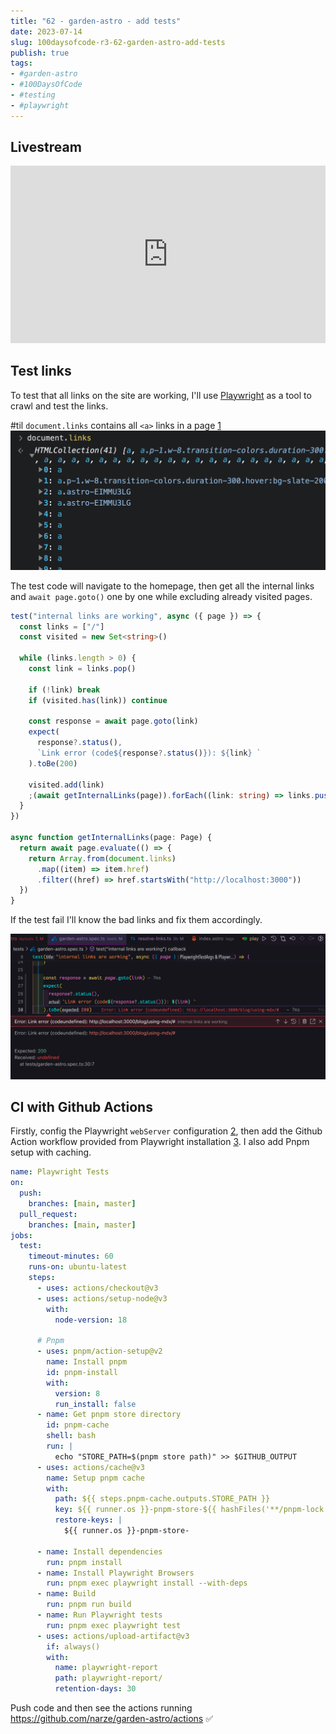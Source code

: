 ```yaml
---
title: "62 - garden-astro - add tests"
date: 2023-07-14
slug: 100daysofcode-r3-62-garden-astro-add-tests
publish: true
tags:
- #garden-astro
- #100DaysOfCode 
- #testing
- #playwright
---
```


## Livestream

<iframe width="100%" style="aspect-ratio: 16 / 9;" src="https://www.youtube.com/embed/VIHdRut87u0" title="YouTube video player" frameborder="0" allow="accelerometer; autoplay; clipboard-write; encrypted-media; gyroscope; picture-in-picture; web-share" allowfullscreen></iframe>

## Test links

To test that all links on the site are working, I'll use [Playwright](https://playwright.dev) as a tool to crawl and test the links.

#til `document.links` contains all `<a>` links in a page [1] ![](1-Projects/100DaysOfCode-R3/attachments/62%20-%20garden-astro%20-%20add%20tests.png)

The test code will navigate to the homepage, then get all the internal links and `await page.goto()` one by one while excluding already visited pages.

```typescript
test("internal links are working", async ({ page }) => {
  const links = ["/"]
  const visited = new Set<string>()

  while (links.length > 0) {
    const link = links.pop()

    if (!link) break
    if (visited.has(link)) continue

    const response = await page.goto(link)
    expect(
      response?.status(),
      `Link error (code${response?.status()}): ${link} `
    ).toBe(200)

    visited.add(link)
    ;(await getInternalLinks(page)).forEach((link: string) => links.push(link))
  }
})

async function getInternalLinks(page: Page) {
  return await page.evaluate(() => {
    return Array.from(document.links)
      .map((item) => item.href)
      .filter((href) => href.startsWith("http://localhost:3000"))
  })
}
```

If the test fail I'll know the bad links and fix them accordingly.

![](1-Projects/100DaysOfCode-R3/attachments/62%20-%20garden-astro%20-%20add%20tests-1.png)

## CI with Github Actions

Firstly, config the Playwright `webServer` configuration [2], then add the Github Action workflow provided from Playwright installation [3]. I also add Pnpm setup with caching.

```yaml
name: Playwright Tests
on:
  push:
    branches: [main, master]
  pull_request:
    branches: [main, master]
jobs:
  test:
    timeout-minutes: 60
    runs-on: ubuntu-latest
    steps:
      - uses: actions/checkout@v3
      - uses: actions/setup-node@v3
        with:
          node-version: 18

      # Pnpm
      - uses: pnpm/action-setup@v2
        name: Install pnpm
        id: pnpm-install
        with:
          version: 8
          run_install: false
      - name: Get pnpm store directory
        id: pnpm-cache
        shell: bash
        run: |
          echo "STORE_PATH=$(pnpm store path)" >> $GITHUB_OUTPUT
      - uses: actions/cache@v3
        name: Setup pnpm cache
        with:
          path: ${{ steps.pnpm-cache.outputs.STORE_PATH }}
          key: ${{ runner.os }}-pnpm-store-${{ hashFiles('**/pnpm-lock.yaml') }}
          restore-keys: |
            ${{ runner.os }}-pnpm-store-

      - name: Install dependencies
        run: pnpm install
      - name: Install Playwright Browsers
        run: pnpm exec playwright install --with-deps
      - name: Build
        run: pnpm run build
      - name: Run Playwright tests
        run: pnpm exec playwright test
      - uses: actions/upload-artifact@v3
        if: always()
        with:
          name: playwright-report
          path: playwright-report/
          retention-days: 30
```

Push code and then see the actions running https://github.com/narze/garden-astro/actions ✅

[1]: https://testerops.com/2022/10/03/getting-all-links-in-a-page-using-playwright
[2]: https://playwright.dev/docs/test-webserver#configuring-a-web-server
[3]: https://playwright.dev/docs/ci-intro#github-actions